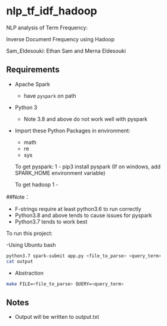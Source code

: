﻿# nlp_tf_idf_hadoop

NLP analysis of Term Frequency:

Inverse Document Frequency using Hadoop

Sam_Eldesouki: Ethan Sam and Merna Eldesouki

## Requirements

- Apache Spark
  - have `pyspark` on path
- Python 3
  - Note 3.8 and above do not work well with pyspark
- Import these Python Packages in environment:
  - math
  - re
  - sys


  To get pyspark:
  1 - pip3 install pyspark
  (If on windows, add SPARK_HOME environment variable)

  To get hadoop
  1 -  

##Note：
- F-strings require at least python3.6 to run correctly
- Python3.8 and above tends to cause issues for pyspark
- Python3.7 tends to work best

To run this project:

-Using Ubuntu bash

```bash
python3.7 spark-submit app.py <file_to_parse> <query_term>
cat output
```

- Abstraction

```bash
make FILE=<file_to_parse> QUERY=<query_term>
```

## Notes
- Output will be written to output.txt
